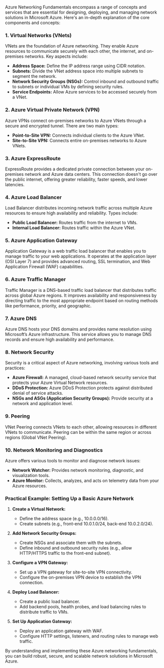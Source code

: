 Azure Networking Fundamentals encompass a range of concepts and services that are essential for designing, deploying, and managing network solutions in Microsoft Azure. Here's an in-depth explanation of the core components and concepts:

### 1. **Virtual Networks (VNets)**
VNets are the foundation of Azure networking. They enable Azure resources to communicate securely with each other, the internet, and on-premises networks. Key aspects include:
- **Address Space:** Define the IP address range using CIDR notation.
- **Subnets:** Divide the VNet address space into multiple subnets to segment the network.
- **Network Security Groups (NSGs):** Control inbound and outbound traffic to subnets or individual VMs by defining security rules.
- **Service Endpoints:** Allow Azure services to be accessed securely from a VNet.

### 2. **Azure Virtual Private Network (VPN)**
Azure VPNs connect on-premises networks to Azure VNets through a secure and encrypted tunnel. There are two main types:
- **Point-to-Site VPN:** Connects individual clients to the Azure VNet.
- **Site-to-Site VPN:** Connects entire on-premises networks to Azure VNets.

### 3. **Azure ExpressRoute**
ExpressRoute provides a dedicated private connection between your on-premises network and Azure data centers. This connection doesn't go over the public internet, offering greater reliability, faster speeds, and lower latencies.

### 4. **Azure Load Balancer**
Load Balancer distributes incoming network traffic across multiple Azure resources to ensure high availability and reliability. Types include:
- **Public Load Balancer:** Routes traffic from the internet to VMs.
- **Internal Load Balancer:** Routes traffic within the Azure VNet.

### 5. **Azure Application Gateway**
Application Gateway is a web traffic load balancer that enables you to manage traffic to your web applications. It operates at the application layer (OSI Layer 7) and provides advanced routing, SSL termination, and Web Application Firewall (WAF) capabilities.

### 6. **Azure Traffic Manager**
Traffic Manager is a DNS-based traffic load balancer that distributes traffic across global Azure regions. It improves availability and responsiveness by directing traffic to the most appropriate endpoint based on routing methods like performance, priority, and geographic.

### 7. **Azure DNS**
Azure DNS hosts your DNS domains and provides name resolution using Microsoft’s Azure infrastructure. This service allows you to manage DNS records and ensure high availability and performance.

### 8. **Network Security**
Security is a critical aspect of Azure networking, involving various tools and practices:
- **Azure Firewall:** A managed, cloud-based network security service that protects your Azure Virtual Network resources.
- **DDoS Protection:** Azure DDoS Protection protects against distributed denial of service attacks.
- **NSGs and ASGs (Application Security Groups):** Provide security at a network and application level.

### 9. **Peering**
VNet Peering connects VNets to each other, allowing resources in different VNets to communicate. Peering can be within the same region or across regions (Global VNet Peering).

### 10. **Network Monitoring and Diagnostics**
Azure offers various tools to monitor and diagnose network issues:
- **Network Watcher:** Provides network monitoring, diagnostic, and visualization tools.
- **Azure Monitor:** Collects, analyzes, and acts on telemetry data from your Azure resources.

### Practical Example: Setting Up a Basic Azure Network

1. **Create a Virtual Network:**
   - Define the address space (e.g., 10.0.0.0/16).
   - Create subnets (e.g., front-end 10.0.1.0/24, back-end 10.0.2.0/24).

2. **Add Network Security Groups:**
   - Create NSGs and associate them with the subnets.
   - Define inbound and outbound security rules (e.g., allow HTTP/HTTPS traffic to the front-end subnet).

3. **Configure a VPN Gateway:**
   - Set up a VPN gateway for site-to-site VPN connectivity.
   - Configure the on-premises VPN device to establish the VPN connection.

4. **Deploy Load Balancer:**
   - Create a public load balancer.
   - Add backend pools, health probes, and load balancing rules to distribute traffic to VMs.

5. **Set Up Application Gateway:**
   - Deploy an application gateway with WAF.
   - Configure HTTP settings, listeners, and routing rules to manage web traffic.

By understanding and implementing these Azure networking fundamentals, you can build robust, secure, and scalable network solutions in Microsoft Azure.
